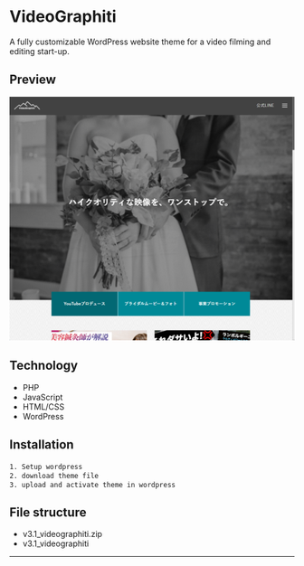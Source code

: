 # VideoGraphiti
A fully customizable WordPress website theme for a video filming and editing start-up.

## Preview
![videographiti-preview](./videographiti-preview.png)


## Technology
* PHP
* JavaScript
* HTML/CSS
* WordPress

## Installation
```
1. Setup wordpress
2. download theme file
3. upload and activate theme in wordpress
```

## File structure
* v3.1_videographiti.zip
* v3.1_videographiti
---